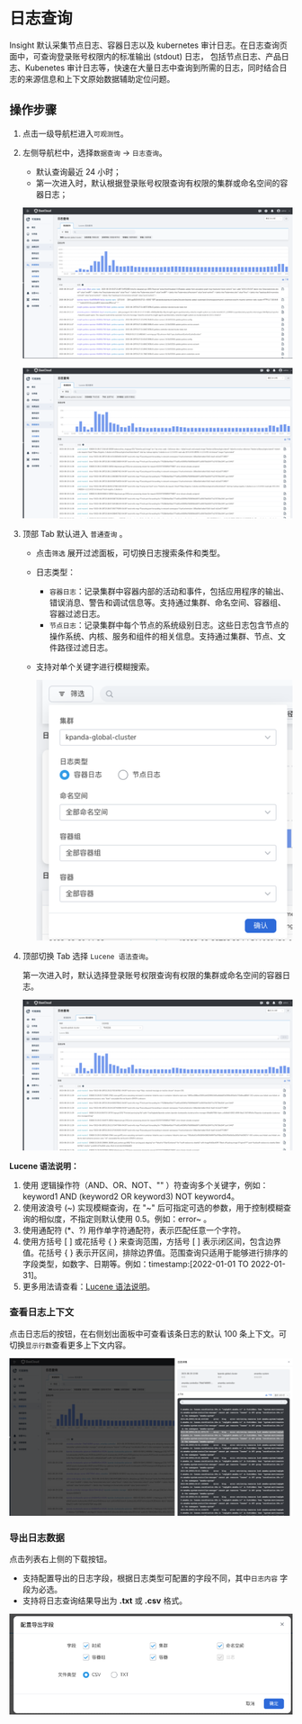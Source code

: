 # 日志查询

Insight 默认采集节点日志、容器日志以及 kubernetes 审计日志。在日志查询页面中，可查询登录账号权限内的标准输出 (stdout) 日志，
包括节点日志、产品日志、Kubenetes 审计日志等，快速在大量日志中查询到所需的日志，同时结合日志的来源信息和上下文原始数据辅助定位问题。

## 操作步骤

1. 点击一级导航栏进入`可观测性`。
2. 左侧导航栏中，选择`数据查询` -> `日志查询`。
    
    - 默认查询最近 24 小时；
    - 第一次进入时，默认根据登录账号权限查询有权限的集群或命名空间的容器日志；
  
    ![log](../../images/log00.png)

    ![log](../../images/log01.png)

3. 顶部 Tab 默认进入 `普通查询` 。

    - 点击`筛选` 展开过滤面板，可切换日志搜索条件和类型。
    - 日志类型：

        - `容器日志`：记录集群中容器内部的活动和事件，包括应用程序的输出、错误消息、警告和调试信息等。支持通过集群、命名空间、容器组、容器过滤日志。
        - `节点日志`：记录集群中每个节点的系统级别日志。这些日志包含节点的操作系统、内核、服务和组件的相关信息。支持通过集群、节点、文件路径过滤日志。

    - 支持对单个关键字进行模糊搜索。

        ![log](../../images/log03.png)

4. 顶部切换 Tab 选择 `Lucene 语法查询`。

    第一次进入时，默认选择登录账号权限查询有权限的集群或命名空间的容器日志。

    ![log](../../images/log04.png)

**Lucene 语法说明：**

1. 使用 逻辑操作符（AND、OR、NOT、"" ）符查询多个关键字，例如：keyword1 AND (keyword2 OR keyword3) NOT keyword4。
2. 使用波浪号 (~) 实现模糊查询，在 "~" 后可指定可选的参数，用于控制模糊查询的相似度，不指定则默认使用 0.5。例如：error~ 。
3. 使用通配符 (*、?) 用作单字符通配符，表示匹配任意一个字符。
4. 使用方括号 [ ] 或花括号 { } 来查询范围，方括号 [ ] 表示闭区间，包含边界值。花括号 { } 表示开区间，排除边界值。范围查询只适用于能够进行排序的字段类型，如数字、日期等。例如：timestamp:[2022-01-01 TO 2022-01-31]。
5. 更多用法请查看：[Lucene 语法说明](../../faq/lucene.md)。

### 查看日志上下文

点击日志后的按钮，在右侧划出面板中可查看该条日志的默认 100 条上下文。可切换`显示行数`查看更多上下文内容。

![log](../../images/logcontext.png)

### 导出日志数据

点击列表右上侧的下载按钮。

- 支持配置导出的日志字段，根据日志类型可配置的字段不同，其中`日志内容` 字段为必选。
- 支持将日志查询结果导出为 **.txt** 或 **.csv** 格式。

![log](../../images/logexport.png)
